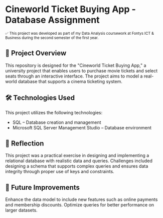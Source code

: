 # Cineworld Ticket Buying App - Database Assignment

<sub> ✅ This project was developed as part of my Data Analysis coursework at Fontys ICT & Business during the second semester of the first year.  </sub>  

## 📌 Project Overview
This repository is designed for the "Cineworld Ticket Buying App," a university project that enables users to purchase movie tickets and select seats through an interactive interface. The project aims to model a real-world database that supports a cinema ticketing system.

## 🛠 Technologies Used
This project utilizes the following technologies:

- SQL – Database creation and management
- Microsoft SQL Server Management Studio – Database environment

## 📝 Reflection
This project was a practical exercise in designing and implementing a relational database with realistic data and queries. Challenges included designing a schema that supports complex queries and ensures data integrity through proper use of keys and constraints.

## 🚀 Future Improvements
Enhance the data model to include new features such as online payments and membership discounts.
Optimize queries for better performance on larger datasets.
